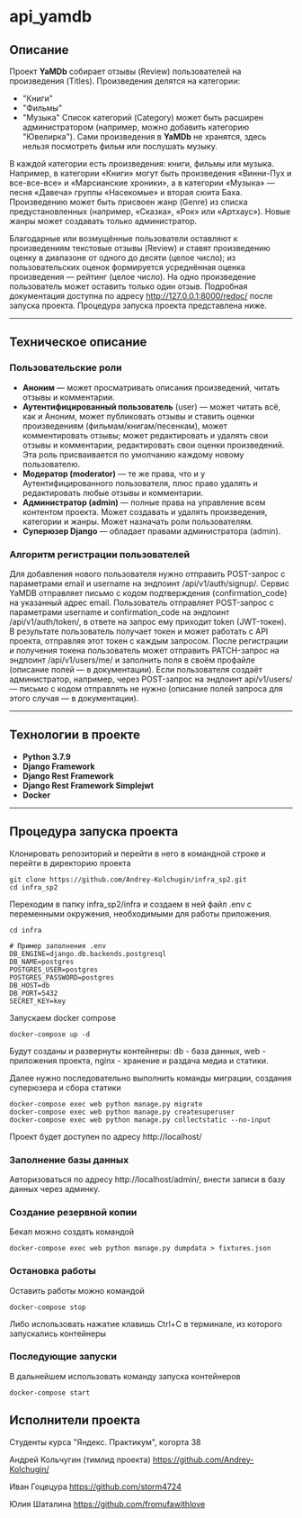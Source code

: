 # api_yamdb

## Описание

Проект **YaMDb** собирает отзывы (Review) пользователей на произведения (Titles).
Произведения делятся на категории:

- "Книги"
- "Фильмы"
- "Музыка"
  Список категорий (Category) может быть расширен администратором (например, можно добавить категорию "Ювелирка").
  Сами произведения в **YaMDb** не хранятся, здесь нельзя посмотреть фильм или послушать музыку.

В каждой категории есть произведения: книги, фильмы или музыка. Например, в категории «Книги» могут быть произведения «Винни-Пух и все-все-все» и «Марсианские хроники», а в категории «Музыка» — песня «Давеча» группы «Насекомые» и вторая сюита Баха.
Произведению может быть присвоен жанр (Genre) из списка предустановленных (например, «Сказка», «Рок» или «Артхаус»). Новые жанры может создавать только администратор.

Благодарные или возмущённые пользователи оставляют к произведениям текстовые отзывы (Review) и ставят произведению оценку в диапазоне от одного до десяти (целое число); из пользовательских оценок формируется усреднённая оценка произведения — рейтинг (целое число).
На одно произведение пользователь может оставить только один отзыв.
Подробная документация доступна по адресу http://127.0.0.1:8000/redoc/ после запуска проекта. Процедура запуска проекта представлена ниже.

---

## Техническое описание


### Пользовательские роли

- **Аноним** — может просматривать описания произведений, читать отзывы и комментарии.
- **Аутентифицированный пользователь** (user) — может читать всё, как и Аноним, может публиковать отзывы и ставить оценки произведениям (фильмам/книгам/песенкам), может комментировать отзывы; может редактировать и удалять свои отзывы и комментарии, редактировать свои оценки произведений. Эта роль присваивается по умолчанию каждому новому пользователю.
- **Модератор (moderator)** — те же права, что и у Аутентифицированного пользователя, плюс право удалять и редактировать любые отзывы и комментарии.
- **Администратор (admin)** — полные права на управление всем контентом проекта. Может создавать и удалять произведения, категории и жанры. Может назначать роли пользователям.
- **Суперюзер Django** — обладает правами администратора (admin).

### Алгоритм регистрации пользователей

Для добавления нового пользователя нужно отправить POST-запрос с параметрами email и username на эндпоинт /api/v1/auth/signup/.
Сервис YaMDB отправляет письмо с кодом подтверждения (confirmation_code) на указанный адрес email.
Пользователь отправляет POST-запрос с параметрами username и confirmation_code на эндпоинт /api/v1/auth/token/, в ответе на запрос ему приходит token (JWT-токен).
В результате пользователь получает токен и может работать с API проекта, отправляя этот токен с каждым запросом.
После регистрации и получения токена пользователь может отправить PATCH-запрос на эндпоинт /api/v1/users/me/ и заполнить поля в своём профайле (описание полей — в документации).
Если пользователя создаёт администратор, например, через POST-запрос на эндпоинт api/v1/users/ — письмо с кодом отправлять не нужно (описание полей запроса для этого случая — в документации).

---

## Технологии в проекте
- **Python 3.7.9**
- **Django Framework**
- **Django Rest Framework**
- **Django Rest Framework Simplejwt**
- **Docker**

---

## Процедура запуска проекта

Клонировать репозиторий и перейти в него в командной строке и перейти в директорию проекта  
```
git clone https://github.com/Andrey-Kolchugin/infra_sp2.git
cd infra_sp2
```
Переходим в папку infra_sp2/infra и создаем в ней файл .env с переменными окружения, необходимыми для работы приложения.
```
cd infra
```
```
# Пример заполнения .env
DB_ENGINE=django.db.backends.postgresql
DB_NAME=postgres
POSTGRES_USER=postgres
POSTGRES_PASSWORD=postgres
DB_HOST=db
DB_PORT=5432
SECRET_KEY=key
``` 
Запускаем docker compose

```
docker-compose up -d
```
Будут созданы и развернуты контейнеры:
db - база данных,
web - приложения проекта,
nginx - хранение и раздача медиа и статики.

Далее нужно последовательно выполнить команды миграции, создания суперюзера и сбора статики
```
docker-compose exec web python manage.py migrate
docker-compose exec web python manage.py createsuperuser
docker-compose exec web python manage.py collectstatic --no-input
```
Проект будет доступен по адресу http://localhost/

### Заполнение базы данных
Авторизоваться по адресу http://localhost/admin/, внести записи в базу данных через админку.

### Создание резервной копии
Бекап можно создать командой
```
docker-compose exec web python manage.py dumpdata > fixtures.json
```
### Остановка работы
Оставить работы можно командой
```
docker-compose stop
```
Либо использовать нажатие клавишь  Ctrl+C в терминале, из которого запускались контейнеры 

### Последующие запуски
В дальнейшем использовать команду запуска контейнеров
```
docker-compose start 
```



## Исполнители проекта

Студенты курса "Яндекс. Практикум", когорта 38

Андрей Кольчугин (тимлид проекта)
https://github.com/Andrey-Kolchugin/

Иван Гоцецура
https://github.com/storm4724

Юлия Шаталина
https://github.com/fromufawithlove

